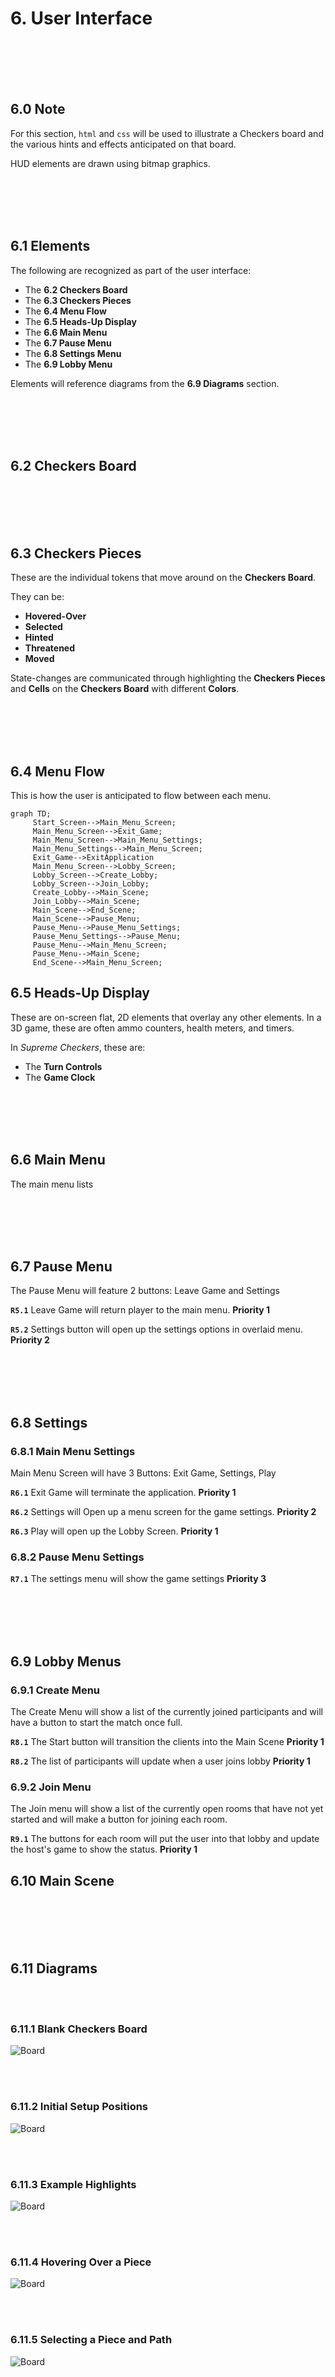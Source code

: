 







# 6. User Interface








<br><br><br><br>

## 6.0 Note
For this section, `html` and `css` will be used to illustrate a Checkers board and the various hints and effects anticipated on that board.

HUD elements are drawn using bitmap graphics.








<br><br><br><br>
<div style="break-after:page"></div>

## 6.1 Elements

The following are recognized as part of the user interface:
- The **6.2 Checkers Board**
- The **6.3 Checkers Pieces**
- The **6.4 Menu Flow**
- The **6.5 Heads-Up Display**
- The **6.6 Main Menu**
- The **6.7 Pause Menu**
- The **6.8 Settings Menu**
- The **6.9 Lobby Menu**

Elements will reference diagrams from the  **6.9 Diagrams** section.








<br><br><br><br>
<div style="break-after:page"></div>

## 6.2 Checkers Board








<br><br><br><br>
<div style="break-after:page"></div>

## 6.3 Checkers Pieces
These are the individual tokens that move around on the **Checkers Board**.

They can be:
- **Hovered-Over**
- **Selected**
- **Hinted**
- **Threatened**
- **Moved**

State-changes are communicated through highlighting the **Checkers Pieces** and **Cells** on the **Checkers Board** with different **Colors**.







<br><br><br><br>
<div style="break-after:page"></div>

## 6.4 Menu Flow

This is how the user is anticipated to flow between each menu.

```mermaid
graph TD;
     Start_Screen-->Main_Menu_Screen;
     Main_Menu_Screen-->Exit_Game;
     Main_Menu_Screen-->Main_Menu_Settings;
     Main_Menu_Settings-->Main_Menu_Screen;
     Exit_Game-->ExitApplication
     Main_Menu_Screen-->Lobby_Screen;
     Lobby_Screen-->Create_Lobby;
     Lobby_Screen-->Join_Lobby;
     Create_Lobby-->Main_Scene;
     Join_Lobby-->Main_Scene;
     Main_Scene-->End_Scene;
     Main_Scene-->Pause_Menu;
     Pause_Menu-->Pause_Menu_Settings;
     Pause_Menu_Settings-->Pause_Menu;
     Pause_Menu-->Main_Menu_Screen;
     Pause_Menu-->Main_Scene;
     End_Scene-->Main_Menu_Screen;
```








## 6.5 Heads-Up Display
These are on-screen flat, 2D elements that overlay any other elements. In a 3D game, these are often ammo counters, health meters, and timers.

In *Supreme Checkers*, these are:
- The **Turn Controls**
- The **Game Clock**










<br><br><br><br>
<div style="break-after:page"></div>

## 6.6 Main Menu
The main menu lists 








<br><br><br><br>
<div style="break-after:page"></div>

## 6.7 Pause Menu
The Pause Menu will feature 2 buttons: Leave Game and Settings

**`R5.1`** Leave Game will return player to the main menu. **Priority 1**

**`R5.2`** Settings button will open up the settings options in overlaid menu. **Priority 2**








<br><br><br><br>
<div style="break-after:page"></div>

## 6.8 Settings
### 6.8.1 Main Menu Settings
Main Menu Screen will have 3 Buttons: Exit Game, Settings, Play

**`R6.1`** Exit Game will terminate the application. **Priority 1**

**`R6.2`** Settings will Open up a menu screen for the game settings. **Priority 2**

**`R6.3`** Play will open up the Lobby Screen. **Priority 1**

### 6.8.2 Pause Menu Settings

**`R7.1`** The settings menu will show the game settings **Priority 3**








<br><br><br><br>
<div style="break-after:page"></div>

## 6.9 Lobby Menus
### 6.9.1 Create Menu
The Create Menu will show a list of the currently joined participants and will have a button to start the match once full.

**`R8.1`** The Start button will transition the clients into the Main Scene **Priority 1**

**`R8.2`** The list of participants will update when a user joins lobby **Priority 1**

### 6.9.2 Join Menu
The Join menu will show a list of the currently open rooms that have not yet started and will make a button for joining each room.

**`R9.1`** The buttons for each room will put the user into that lobby and update the host's game to show the status. **Priority 1**

## 6.10 Main Scene









<br><br><br><br>
<div style="break-after:page"></div>

## 6.11 Diagrams







<br><br>

### 6.11.1 Blank Checkers Board

<div style="width:70%">

![Board](img/board.svg)
</div>








<br><br>
<div style="break-after:page"></div>

### 6.11.2 Initial Setup Positions

<div style="width:70%">

![Board](img/board-setup.svg)
</div>








<br><br>
<div style="break-after:page"></div>

### 6.11.3 Example Highlights

<div style="width:70%">

![Board](img/board-highlights.svg)
</div>








<br><br>
<div style="break-after:page"></div>

### 6.11.4 Hovering Over a Piece

<div style="width:70%">

![Board](img/board-hover.svg)
</div>








<br><br>
<div style="break-after:page"></div>

### 6.11.5 Selecting a Piece and Path

<div style="width:70%">

![Board](img/board-select.svg)
</div>




